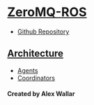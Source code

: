 # [ZeroMQ-ROS]()

- [Github Repository](http://github.com/wallarelvo/zeromq-ros)

## [Architecture](#architecture)
- [Agents](#agents)
- [Coordinators](#coordinators)

#### Created by Alex Wallar

